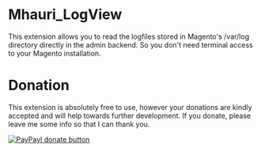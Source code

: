 Mhauri_LogView
==============

This extension allows you to read the logfiles stored in Magento's /var/log directory directly in the admin backend. 
So you don't need terminal access to your Magento installation.

Donation
========

This extension is absolutely free to use, however your donations are kindly accepted and will help towards further development. If you donate, please leave me some info so that I can thank you.

[![PayPayl donate button](http://img.shields.io/paypal/donate.png?color=blue)](https://www.paypal.com/cgi-bin/webscr?cmd=_donations&business=HFQABVHGFSQ22&lc=CH&item_name=Magento%20Extension%3a%20Mhauri_LogView&item_number=Mhauri_LogView&currency_code=CHF&bn=PP%2dDonationsBF%3abtn_donate_SM%2egif%3aNonHosted "Donate once-off to this project using Paypal")
